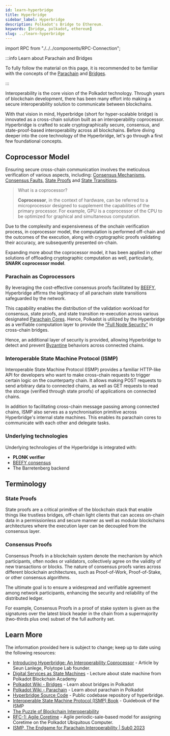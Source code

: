 ```yaml
---
id: learn-hyperbridge
title: Hyperbridge
sidebar_label: Hyperbridge
description: Polkadot's Bridge to Ethereum.
keywords: [bridge, polkadot, ethereum]
slug: ../learn-hyperbridge
---
```


import RPC from "./../../components/RPC-Connection";

:::info Learn about Parachain and Bridges

To fully follow the material on this page, it is recommended to be familiar with the concepts of the [Parachain](https://wiki.polkadot.network/docs/learn-parachains) and [Bridges](./learn-bridges.md).

:::

Interoperability is the core vision of the Polkadot technology. Through years of blockchain development, there has been many effort into making a secure interoperability solution to communicate between blockchains.

With that vision in mind, Hyperbridge (short for hyper-scalable bridge) is innovated as a cross-chain solution built as an interoperability coprocessor. Hyperbridge is crafted to scale cryptographically secure, consensus, and state-proof-based interoperability across all blockchains. Before diving deeper into the core technology of the Hyperbridge, let's go through a first few foundational concepts.

## Coprocessor Model

Ensuring secure cross-chain communication involves the meticulous verification of various aspects, including: [Consensus Mechanisms](https://wiki.polkadot.network/docs/learn-consensus), [Consensus Faults](https://research.polytope.technology/consensus-proofs), [State Proofs](https://research.polytope.technology/state-machine-proofs) and [State Transitions](https://wiki.polkadot.network/docs/learn-parachains#state-transitions).

> What is a coprocessor?
>
> **Coprocessor**, in the context of hardware, can be referred to a microprocessor designed to supplement the capabilities of the primary processor. For example, GPU is a coprocessor of the CPU to be optimized for graphical and simultaneous computation.

Due to the complexity and expensiveness of the onchain verification process, in coprocessor model, the computation is performed off-chain and the outcomes of the execution, along with cryptographic proofs validating their accuracy, are subsequently presented on-chain.

Expanding more about the coprocessor model, it has been applied in other solutions of offloading cryptographic computation as well, particularly, **SNARK coprocessor model**.

### Parachain as Coprocessors

By leveraging the cost-effective consensus proofs facilitated by [BEEFY](https://spec.polkadot.network/sect-finality#sect-grandpa-beefy), Hyperbridge affirms the legitimacy of all parachain state transitions safeguarded by the network.

This capability enables the distribution of the validation workload for consensus, state proofs, and state transition re-execution across various designated [Parachain Cores](https://github.com/polkadot-fellows/RFCs/blob/6f29561a4747bbfd95307ce75cd949dfff359e39/text/0001-agile-coretime.md). Hence, Polkadot is utilized by the Hyperbridge as a verifiable computation layer to provide the ["Full Node Security"](https://blog.polytope.technology/introducing-hyperbridge-interoperability-coprocessor#full-node-level-security) in cross-chain bridges.

Hence, an additional layer of security is provided, allowing Hyperbridge to detect and prevent [Byzantine](https://en.wikipedia.org/wiki/Byzantine_fault) behaviors across connected chains.

### Interoperable State Machine Protocol (ISMP)

Interoperable State Machine Protocol (ISMP) provides a familiar HTTP-like API for developers who want to make cross-chain requests to trigger certain logic on the counterparty chain. It allows making POST requests to send arbitrary data to connected chains, as well as GET requests to read the storage (verified through state proofs) of applications on connected chains.

In addition to facilitating cross-chain message passing among connected chains, ISMP also serves as a synchronisation primitive across Hyperbridge's internal state machines. This enables its parachain cores to communicate with each other and delegate tasks.

### Underlying technologies

Underlying technologies of the Hyperbridge is integrated with:

- **PLONK verifier**
- [BEEFY consensus](https://spec.polkadot.network/sect-finality#sect-grandpa-beefy)
- The Barretenberg backend

## Terminology

### State Proofs

State proofs are a critical primitive of the blockchain stack that enable things like trustless bridges, off-chain light clients that can access on-chain data in a permissionless and secure manner as well as modular blockchains architectures where the execution layer can be decoupled from the consensus layer.

### Consensus Proofs

Consensus Proofs in a blockchain system denote the mechanism by which participants, often nodes or validators, collectively agree on the validity of new transactions or blocks. The nature of consensus proofs varies across different blockchain architectures, such as Proof-of-Work, Proof-of-Stake, or other consensus algorithms.

The ultimate goal is to ensure a widespread and verifiable agreement among network participants, enhancing the security and reliability of the distributed ledger.

For example, Consensus Proofs in a proof of stake system is given as the signatures over the latest block header in the chain from a supermajority (two-thirds plus one) subset of the full authority set.

## Learn More

The information provided here is subject to change; keep up to date using the following resources:

- [Introducing Hyperbridge: An Interoperability Coprocessor](https://blog.polytope.technology/introducing-hyperbridge-interoperability-coprocessor) - Article by Seun Lanlege, Polytope Lab founder.
- [Digital Services as State Machines](https://polkadot-blockchain-academy.github.io/pba-book/blockchain-contracts/services-as-state-machines/page.html) - Lecture about state machine from Polkadot Blockchain Academy
- [Polkadot Wiki - Bridges](https://wiki.polkadot.network/docs/learn-bridges) - Learn about bridges in Polkadot
- [Polkadot Wiki - Parachain](https://wiki.polkadot.network/docs/learn-parachains) - Learn about parachain in Polkadot
- [Hyperbridge Source Code](https://github.com/polytope-labs/hyperbridge) - Public codebase repository of hyperbridge.
- [Interoperable State Machine Protocol (ISMP) Book](https://ismp.polytope.technology/) - Guidebook of the ISMP
- [The Puzzle of Blockchain Interoperability](https://twitter.com/stakenode_dev/status/1744653040764817675)
- [RFC-1: Agile Coretime](https://github.com/polkadot-fellows/RFCs/blob/6f29561a4747bbfd95307ce75cd949dfff359e39/text/0001-agile-coretime.md) - Agile periodic-sale-based model for assigning Coretime on the Polkadot Ubiquitous Computer.
- [ISMP, The Endgame for Parachain Interoperability | Sub0 2023](https://www.youtube.com/watch?v=MCOAwooWecs)

